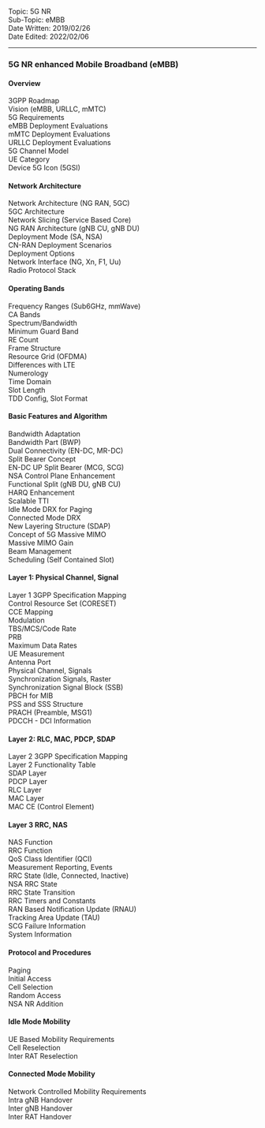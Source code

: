 Topic: 5G NR<br>
Sub-Topic: eMBB<br>
Date Written: 2019/02/26<br>
Date Edited: 2022/02/06<br>

---

### 5G NR enhanced Mobile Broadband (eMBB)
#### Overview 

3GPP Roadmap<br>
Vision (eMBB, URLLC, mMTC) <br>
5G Requirements <br>
eMBB Deployment Evaluations <br>
mMTC Deployment Evaluations <br>
URLLC Deployment Evaluations <br>
5G Channel Model <br>
UE Category <br>
Device 5G Icon (5GSI) <br>

#### Network Architecture

Network Architecture (NG RAN, 5GC) <br>
5GC Architecture <br>
Network Slicing (Service Based Core) <br>
NG RAN Architecture (gNB CU, gNB DU) <br>
Deployment Mode (SA, NSA) <br>
CN-RAN Deployment Scenarios <br>
Deployment Options <br>
Network Interface (NG, Xn, F1, Uu) <br>
Radio Protocol Stack <br>

#### Operating Bands 

Frequency Ranges (Sub6GHz, mmWave) <br>
CA Bands <br>
Spectrum/Bandwidth <br>
Minimum Guard Band <br>
RE Count  <br>
Frame Structure <br>
Resource Grid (OFDMA) <br>
Differences with LTE   <br>
Numerology <br>
Time Domain <br>
Slot Length <br>
TDD Config, Slot Format <br>

#### Basic Features and Algorithm 

Bandwidth Adaptation <br>
Bandwidth Part (BWP) <br>
Dual Connectivity (EN-DC, MR-DC) <br>
Split Bearer Concept <br>
EN-DC UP Split Bearer (MCG, SCG) <br>
NSA Control Plane Enhancement <br>
Functional Split (gNB DU, gNB CU) <br>
HARQ Enhancement <br>
Scalable TTI <br>
Idle Mode DRX for Paging <br>
Connected Mode DRX <br>
New Layering Structure (SDAP) <br>
Concept of 5G Massive MIMO <br>
Massive MIMO Gain <br>
Beam Management <br>
Scheduling (Self Contained Slot) <br>

#### Layer 1: Physical Channel, Signal 

Layer 1 3GPP Specification Mapping <br>
Control Resource Set (CORESET) <br>
CCE Mapping <br>
Modulation <br>
TBS/MCS/Code Rate <br>
PRB <br>
Maximum Data Rates <br>
UE Measurement <br>
Antenna Port <br>
Physical Channel, Signals <br>
Synchronization Signals, Raster <br>
Synchronization Signal Block (SSB) <br>
PBCH for MIB <br>
PSS and SSS Structure <br>
PRACH (Preamble, MSG1) <br>
PDCCH - DCI Information <br>

#### Layer 2: RLC, MAC, PDCP, SDAP 

Layer 2 3GPP Specification Mapping <br>
Layer 2 Functionality Table <br>
SDAP Layer <br>
PDCP Layer <br>
RLC Layer <br>
MAC Layer <br>
MAC CE (Control Element) <br>

#### Layer 3 RRC, NAS 

NAS Function <br>
RRC Function <br>
QoS Class Identifier (QCI) <br>
Measurement Reporting, Events <br>
RRC State (Idle, Connected, Inactive) <br>
NSA RRC State <br>
RRC State Transition <br>
RRC Timers and Constants <br>
RAN Based Notification Update (RNAU) <br>
Tracking Area Update (TAU) <br>
SCG Failure Information <br>
System Information <br>

#### Protocol and Procedures 

Paging <br>
Initial Access <br>
Cell Selection <br>
Random Access <br>
NSA NR Addition<br>

#### Idle Mode Mobility 

UE Based Mobility Requirements <br>
Cell Reselection <br>
Inter RAT Reselection <br>

#### Connected Mode Mobility 

Network Controlled Mobility Requirements <br>
Intra gNB Handover <br>
Inter gNB Handover <br>
Inter RAT Handover<br>